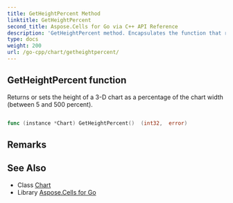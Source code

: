 ```yaml
---
title: GetHeightPercent Method 
linktitle: GetHeightPercent
second_title: Aspose.Cells for Go via C++ API Reference
description: 'GetHeightPercent method. Encapsulates the function that represents getheightpercent in Go.'
type: docs
weight: 200
url: /go-cpp/chart/getheightpercent/
---
```


## GetHeightPercent function

Returns or sets the height of a 3-D chart as a percentage of the chart width (between 5 and 500 percent).

```go

func (instance *Chart) GetHeightPercent()  (int32,  error) 

```

## Remarks


## See Also

* Class [Chart](../)
* Library [Aspose.Cells for Go](../../)
